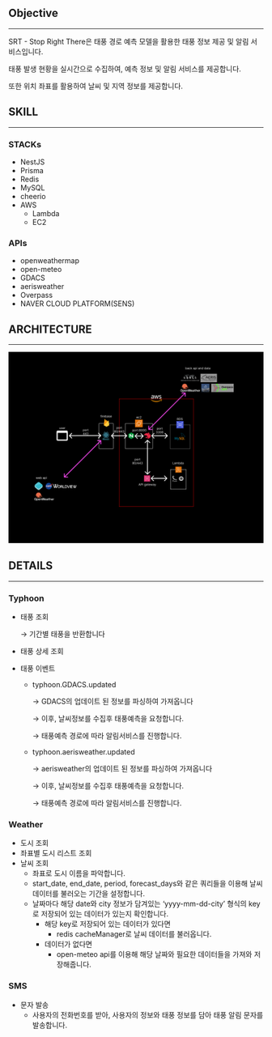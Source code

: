 ## Objective

---

SRT - Stop Right There은 태풍 경로 예측 모델을 활용한 태풍 정보 제공 및 알림 서비스입니다.

태풍 발생 현황을 실시간으로 수집하여, 예측 정보 및 알림 서비스를 제공합니다.

또한 위치 좌표를 활용하여 날씨 및 지역 정보를 제공합니다.



## SKILL

---

### STACKs

- NestJS
- Prisma
- Redis
- MySQL
- cheerio
- AWS
    - Lambda
    - EC2

### APIs

- openweathermap
- open-meteo
- GDACS
- aerisweather
- Overpass
- NAVER CLOUD PLATFORM(SENS)

## ARCHITECTURE

---
![ex_screenshot](./img.png)
## DETAILS

---

### Typhoon

- 태풍 조회

  → 기간별 태풍을 반환합니다


- 태풍 상세 조회
- 태풍 이벤트
    - typhoon.GDACS.updated

      → GDACS의 업데이트 된 정보를 파싱하여 가져옵니다

      → 이후, 날씨정보를 수집후 태풍예측을 요청합니다.

      → 태풍예측 경로에 따라 알림서비스를 진행합니다.

    - typhoon.aerisweather.updated

      → aerisweather의 업데이트 된 정보를 파싱하여 가져옵니다

      → 이후, 날씨정보를 수집후 태풍예측을 요청합니다.

      → 태풍예측 경로에 따라 알림서비스를 진행합니다.


### Weather

- 도시 조회
- 좌표별 도시 리스트 조회
- 날씨 조회
    - 좌표로 도시 이름을 파악합니다.
    - start_date, end_date, period, forecast_days와 같은 쿼리들을 이용해 날씨 데이터를 불러오는 기간을 설정합니다.
    - 날짜마다 해당 date와 city 정보가 담겨있는 ‘yyyy-mm-dd-city’ 형식의 key로 저장되어 있는 데이터가 있는지 확인합니다.
        - 해당 key로 저장되어 있는 데이터가 있다면
            - redis cacheManager로 날씨 데이터를 불러옵니다.
        - 데이터가 없다면
            - open-meteo api를 이용해 해당 날짜와 필요한 데이터들을 가져와 저장해줍니다.

### SMS

- 문자 발송
    - 사용자의 전화번호를 받아, 사용자의 정보와 태풍 정보를 담아 태풍 알림 문자를 발송합니다.


    